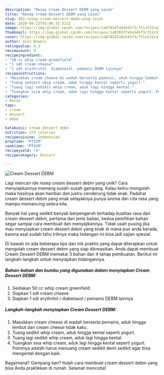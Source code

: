 ```yaml
---
description: "Resep Cream Dessert DEBM yang Lezat"
title: "Resep Cream Dessert DEBM yang Lezat"
slug: 482-resep-cream-dessert-debm-yang-lezat
date: 2020-06-22T05:06:35.522Z
image: https://img-global.cpcdn.com/recipes/1a8702d7a9a545f3/751x532cq70/cream-dessert-debm-foto-resep-utama.jpg
thumbnail: https://img-global.cpcdn.com/recipes/1a8702d7a9a545f3/751x532cq70/cream-dessert-debm-foto-resep-utama.jpg
cover: https://img-global.cpcdn.com/recipes/1a8702d7a9a545f3/751x532cq70/cream-dessert-debm-foto-resep-utama.jpg
author: Glen Bowers
ratingvalue: 4.3
reviewcount: 9
recipeingredient:
- "50 cc whip cream greenfield"
- "1 sdt cream cheese"
- "1 sdt erythritol  diabetasol  pemanis DEBM lainnya"
recipeinstructions:
- "Masukkan cream cheese di wadah berserta pemanis, aduk hingga lembut dan cream cheese tidak kaku."
- "Tuang sedikit whip cream, aduk hingga kental seperti yogurt."
- "Tuang lagi sedikit whip cream, aduk lagi hingga kental."
- "Tuangkan sisa whip cream, aduk lagi hingga kental seperti yogurt. Pointnya adalah harus menuang cream sedikit demi sedikit agar bisa mengental dengan baik."
categories:
- Resep
tags:
- cream
- dessert
- debm

katakunci: cream dessert debm 
nutrition: 273 calories
recipecuisine: Indonesian
preptime: "PT25M"
cooktime: "PT45M"
recipeyield: "4"
recipecategory: Dessert

---
```



![Cream Dessert DEBM](https://img-global.cpcdn.com/recipes/1a8702d7a9a545f3/751x532cq70/cream-dessert-debm-foto-resep-utama.jpg)

Lagi mencari ide resep cream dessert debm yang unik? Cara menyiapkannya memang susah-susah gampang. Kalau keliru mengolah maka hasilnya akan hambar dan justru cenderung tidak enak. Padahal cream dessert debm yang enak selayaknya punya aroma dan cita rasa yang mampu memancing selera kita.



Banyak hal yang sedikit banyak berpengaruh terhadap kualitas rasa dari cream dessert debm, pertama dari jenis bahan, kedua pemilihan bahan segar sampai cara membuat dan menyajikannya. Tidak usah pusing jika mau menyiapkan cream dessert debm yang enak di mana pun anda berada, karena asal sudah tahu triknya maka hidangan ini bisa jadi sajian spesial.


Di bawah ini ada beberapa tips dan trik praktis yang dapat diterapkan untuk mengolah cream dessert debm yang siap dikreasikan. Anda dapat membuat Cream Dessert DEBM memakai 3 bahan dan 4 tahap pembuatan. Berikut ini langkah-langkah untuk menyiapkan hidangannya.

<!--inarticleads1-->

##### Bahan-bahan dan bumbu yang digunakan dalam menyiapkan Cream Dessert DEBM:

1. Sediakan 50 cc whip cream greenfield
1. Siapkan 1 sdt cream cheese
1. Siapkan 1 sdt erythritol / diabetasol / pemanis DEBM lainnya




<!--inarticleads2-->

##### Langkah-langkah menyiapkan Cream Dessert DEBM:

1. Masukkan cream cheese di wadah berserta pemanis, aduk hingga lembut dan cream cheese tidak kaku.
1. Tuang sedikit whip cream, aduk hingga kental seperti yogurt.
1. Tuang lagi sedikit whip cream, aduk lagi hingga kental.
1. Tuangkan sisa whip cream, aduk lagi hingga kental seperti yogurt. Pointnya adalah harus menuang cream sedikit demi sedikit agar bisa mengental dengan baik.




Bagaimana? Gampang kan? Itulah cara membuat cream dessert debm yang bisa Anda praktikkan di rumah. Selamat mencoba!
